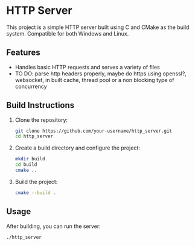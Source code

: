# HTTP Server

This project is a simple HTTP server built using C and CMake as the build system. Compatible for both Windows and Linux.

## Features

- Handles basic HTTP requests and serves a variety of files
- TO DO: parse http headers properly, maybe do https using openssl?, websocket, in built cache, thread pool or a non blocking type of concurrency

## Build Instructions

1. Clone the repository:
    ```bash
    git clone https://github.com/your-username/http_server.git
    cd http_server
    ```

2. Create a build directory and configure the project:
    ```bash
    mkdir build
    cd build
    cmake ..
    ```

3. Build the project:
    ```bash
    cmake --build .
    ```

## Usage

After building, you can run the server:
```bash
./http_server
```
